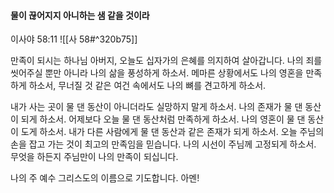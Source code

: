 #### 물이 끊어지지 아니하는 샘 같을 것이라

이사야 58:11
![[사 58#^320b75]]

만족이 되시는 하나님 아버지, 오늘도 십자가의 은혜를 의지하여 살아갑니다.
나의 죄를 씻어주실 뿐만 아니라 나의 삶을 풍성하게 하소서. 메마른 상황에서도 나의 영혼을 만족하게 하소서, 무너질 것 같은 여건 속에서도 나의 뼈를 견고하게 하소서.

내가 사는 곳이 물 댄 동산이 아니더라도 실망하지 말게 하소서. 나의 존재가 물 댄 동산이 되게 하소서. 어제보다 오늘 물 댄 동산처럼 만족하게 하소서. 나의 영혼이 물 댄 동산이 도게 하소서. 내가 다른 사람에게 물 댄 동산과 같은 존재가 되게 하소서. 오늘 주님의 손을 잡고 가는 것이 최고의 만족임을 믿습니다. 나의 시선이 주님께 고정되게 하소서. 무엇을 하든지 주님만이 나의 만족이 되십니다. 

나의 주 예수 그리스도의 이름으로 기도합니다. 아멘!